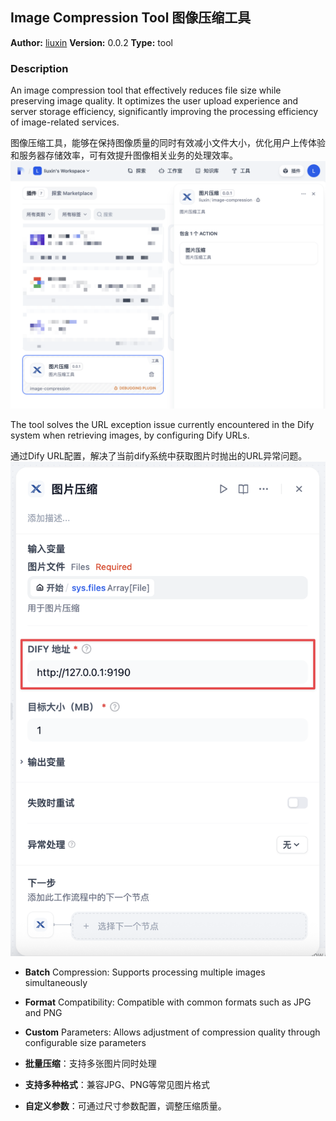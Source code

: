 ## Image Compression Tool 图像压缩工具

**Author:** [liuxin](https://github.com/liuxinjl)
**Version:** 0.0.2
**Type:** tool

### Description
An image compression tool that effectively reduces file size while preserving image quality. It optimizes the user upload experience and server storage efficiency, significantly improving the processing efficiency of image-related services.

图像压缩工具，能够在保持图像质量的同时有效减小文件大小，优化用户上传体验和服务器存储效率，可有效提升图像相关业务的处理效率。
![alt text](<_assets/screen_1.png>)


The tool solves the URL exception issue currently encountered in the Dify system when retrieving images, by configuring Dify URLs.

通过Dify URL配置，解决了当前dify系统中获取图片时抛出的URL异常问题。
![alt text](<_assets/screen_2.png>)

- **Batch** Compression: Supports processing multiple images simultaneously
- **Format** Compatibility: Compatible with common formats such as JPG and PNG
- **Custom** Parameters: Allows adjustment of compression quality through configurable size parameters

- **批量压缩**：支持多张图片同时处理
- **支持多种格式**：兼容JPG、PNG等常见图片格式
- **自定义参数**：可通过尺寸参数配置，调整压缩质量。
